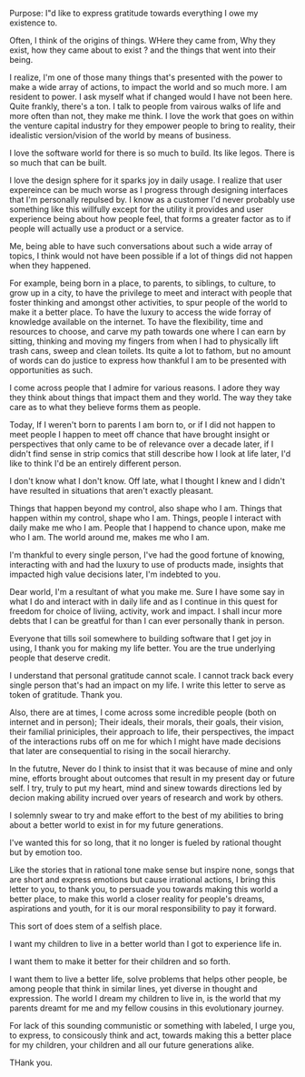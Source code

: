 Purpose: I"d like to express gratitude towards everything I owe my existence to.

Often, I think of the origins of things. WHere they came from, Why they exist, how they came about to exist ? and the things that went into their being.

I realize, I'm one of those many things that's presented with the power to make a wide array of actions, to impact the world and so much more.
I am resident to power. I ask myself what if changed would I have not been here.
Quite frankly, there's a ton. 
I talk to people from vairous walks of life and more often than not, they make me think. 
I love the work that goes on within the venture capital industry for they empower people to bring to reality, their idealistic version/vision of the world by means of business.

I love the software world for there is so much to build. Its like legos. There is so much that can be built.

I love the design sphere for it sparks joy in daily usage. I realize that user expereince can be much worse as I progress through designing interfaces that I'm personally repulsed by. I know as a customer I'd never probably use something like this willfully except for the utility it provides and user experience being about how people feel, that forms a greater factor as to if people will actually use a product or a service.

Me, being able to have such conversations about such a wide array of topics, I think would not have been possible if a lot of things did not happen when they happened.

For example, being born in a place, to parents, to siblings, to culture, to grow up in a city, to have the privilege to meet and interact with people that foster thinking and amongst other activities, to spur people of the world to make it a better place.
To have the luxury to access the wide forray of knowledge available on the internet. To have the flexibility, time and resources to choose, and carve my path towards one where I can earn by sitting, thinking and moving my  fingers from when I had to physically lift trash cans, sweep and clean toilets. Its quite a lot to fathom, but no amount of words can do justice to express how thankful I am to be presented with opportunities as such. 

I come across people that I admire for various reasons. I adore they way they think about things that impact them and they world. The way they take care as to what they believe forms them as people.

Today, If I weren't born to parents I am born to, or if I did not happen to meet people I happen to meet off chance that have brought insight or perspectives that only came to be of relevance over a decade later, if I didn't find sense in strip comics that still describe how I look at life later, I'd like to think I'd be an entirely different person. 

I don't know what I don't know. Off late, what I thought I knew and I didn't have resulted in situations that aren't exactly pleasant.

Things that happen beyond my control, also shape who I am. Things that happen within my control, shape who I am. Things, people I interact with daily make me who I am. People that I happend to chance upon, make me who I am. The world around me, makes me who I am.


I'm thankful to every single person, I've had the good fortune of knowing, interacting with and had the luxury to use of products made, insights that impacted high value decisions later, I'm indebted to you.

Dear world, I'm a resultant of what you make me. Sure I have some say in what I do and interact with in daily life and as I continue in this quest for freedom for choice of liviing, activity, work and impact. I shall incur more debts that I can be greatful for than I can ever personally thank in person.

Everyone that tills soil somewhere to building software that I get joy in using, I thank you for making my life better. You are the true underlying people that deserve credit.

I understand that personal gratitude cannot scale. I cannot track back every single person that's had an impact on my life.
I write this letter to serve as token of gratitude. Thank you.

Also, there are at times, I come across some incredible people (both on internet and in person); Their ideals, their morals, their goals, their vision, their familial priniciples, their approach to life, their perspectives, the impact of the interactions rubs off on me for which I might have made decisions that later are consequential to rising in the socail hierarchy. 

In the fututre, Never do I think to insist that it was because of mine and only mine, efforts brought about outcomes that result in my present day or future self. I try, truly to put my heart, mind and sinew towards directions led by decion making ability incrued over years of research and work by others. 

I solemnly swear to try and make effort to the best of my abilities to bring about a better world to exist in for my future generations.

I've wanted this for so long, that it no longer is fueled by rational thought but by emotion too.

Like the stories that in rational tone make sense but inspire none, songs that are short and express emotions but cause irrational actions, I bring this letter to you, to thank you, to persuade you towards making this world a better place, to make this world a closer reality for people's dreams, aspirations and youth, for it is our moral responsibility to pay it forward.

This sort of does stem of a selfish place. 

I want my children to live in a better world than I got to experience life in.

I want them to make it better for their children and so forth.

I want them to live a better life, solve problems that helps other people, be among people that think in similar lines, yet diverse in thought and expression. The world I dream my children to live in, is the world that my parents dreamt for me and my fellow cousins in this evolutionary journey.

For lack of this sounding communistic or something with labeled, I urge you, to express, to consicously think and act, towards making this a better place for my children, your children and all our future generations alike.

THank you.
